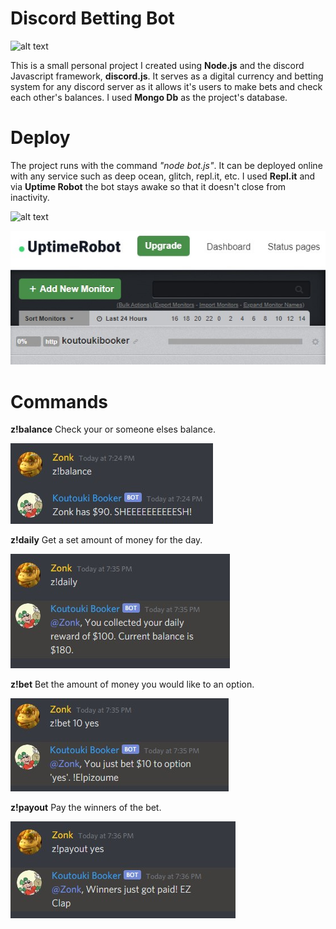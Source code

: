 # Discord Betting Bot

![alt text](https://media.tenor.com/images/b57124f512fa56a18fed9c59d02dc63b/tenor.gif)


This is a small personal project I created using **Node.js** and the discord Javascript framework, **discord.js**. It serves as a digital currency and betting system for any discord server as it allows it's users to make bets and check each other's balances.
I used **Mongo Db** as the project's database.

# Deploy

The project runs with the command *"node bot.js"*. It can be deployed online with any service such as deep ocean, glitch, repl.it, etc.
I used **Repl.it** and via **Uptime Robot** the bot stays awake so that it doesn't close from inactivity.

![alt text](https://encrypted-tbn0.gstatic.com/images?q=tbn:ANd9GcSMjGuhB-HreZ5cy4fhGnZnY8qjuZGNMQToB6AfkKk2E-EKasxP7rJgNDYUYGKZYvvnzKU&usqp=CAU)

![](images/Screenshot_5.jpg)

# Commands
**z!balance**
Check your or someone elses balance.

![](images/Screenshot_1.jpg)

**z!daily** Get a set amount of money for the day.

![](images/Screenshot_3.jpg)

**z!bet**
Bet the amount of money you would like to an option.

![](images/Screenshot_2.jpg)

**z!payout**
Pay the winners of the bet.

![](images/Screenshot_4.jpg)
